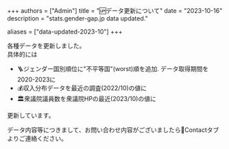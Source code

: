 +++
authors = ["Admin"]
title = "🆙データ更新について"
date = "2023-10-16"
description = "stats.gender-gap.jp data updated."

aliases = ["data-updated-2023-10"]
+++

各種データを更新しました。  
具体的には

- 🪜ジェンダー国別順位に"不平等国"(worst)順を追加. データ取得期間を2020-2023に
- 💰収入分布データを最近の調査(2022/10)の値に
- 🏛️衆議院議員数を衆議院HPの最近(2023/10)の値に

更新しています。

データ内容等につきまして、お問い合わせ内容がございましたら📮Contactタブよりご連絡ください。